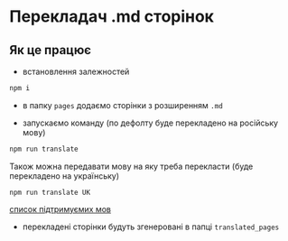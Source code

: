 # Перекладач .md сторінок

## Як це працює

- встановлення залежностей 

```bash
npm i
```

- в папку `pages` додаємо сторінки з розширенням `.md`

- запускаємо команду (по дефолту буде перекладено на російську мову)

```bash
npm run translate
```

Також можна передавати мову на яку треба перекласти (буде перекладено на українську)

```
npm run translate UK
```

[список підтримуємих мов](https://developers.deepl.com/docs/resources/supported-languages#target-languages)

- перекладені сторінки будуть згенеровані в папці `translated_pages`